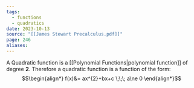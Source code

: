 ```yaml
---
tags:
  - functions
  - quadratics
date: 2023-10-13
source: "[[James Stewart Precalculus.pdf]]"
page: 246
aliases:
---
```

A Quadratic function is a [[Polynomial Functions|polynomial function]] of degree **2**. Therefore a quadratic function is a function of the form:
$$\begin{align*}
f(x)&= ax^{2}+bx+c \;\;\; a\ne 0
\end{align*}$$
